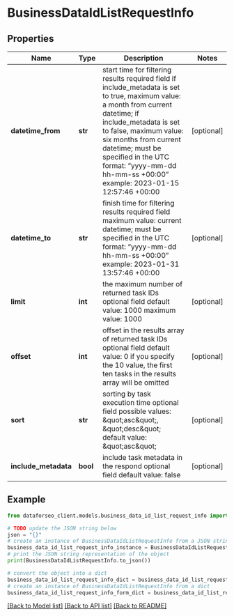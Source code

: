 # BusinessDataIdListRequestInfo


## Properties

Name | Type | Description | Notes
------------ | ------------- | ------------- | -------------
**datetime_from** | **str** | start time for filtering results required field if include_metadata is set to true, maximum value: a month from current datetime; if include_metadata is set to false, maximum value: six months from current datetime; must be specified in the UTC format: “yyyy-mm-dd hh-mm-ss +00:00” example: 2023-01-15 12:57:46 +00:00 | [optional] 
**datetime_to** | **str** | finish time for filtering results required field maximum value: current datetime; must be specified in the UTC format: “yyyy-mm-dd hh-mm-ss +00:00” example: 2023-01-31 13:57:46 +00:00 | [optional] 
**limit** | **int** | the maximum number of returned task IDs optional field default value: 1000 maximum value: 1000 | [optional] 
**offset** | **int** | offset in the results array of returned task IDs optional field default value: 0 if you specify the 10 value, the first ten tasks in the results array will be omitted | [optional] 
**sort** | **str** | sorting by task execution time optional field possible values: \&quot;asc\&quot;, \&quot;desc\&quot; default value: \&quot;asc\&quot; | [optional] 
**include_metadata** | **bool** | include task metadata in the respond optional field default value: false | [optional] 

## Example

```python
from dataforseo_client.models.business_data_id_list_request_info import BusinessDataIdListRequestInfo

# TODO update the JSON string below
json = "{}"
# create an instance of BusinessDataIdListRequestInfo from a JSON string
business_data_id_list_request_info_instance = BusinessDataIdListRequestInfo.from_json(json)
# print the JSON string representation of the object
print(BusinessDataIdListRequestInfo.to_json())

# convert the object into a dict
business_data_id_list_request_info_dict = business_data_id_list_request_info_instance.to_dict()
# create an instance of BusinessDataIdListRequestInfo from a dict
business_data_id_list_request_info_form_dict = business_data_id_list_request_info.from_dict(business_data_id_list_request_info_dict)
```
[[Back to Model list]](../README.md#documentation-for-models) [[Back to API list]](../README.md#documentation-for-api-endpoints) [[Back to README]](../README.md)


